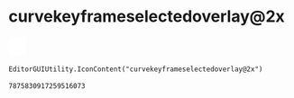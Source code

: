 # curvekeyframeselectedoverlay@2x
![](/img/curvekeyframeselectedoverlay@2x.png)

``` CSharp
EditorGUIUtility.IconContent("curvekeyframeselectedoverlay@2x")
```
```
7875830917259516073
```
